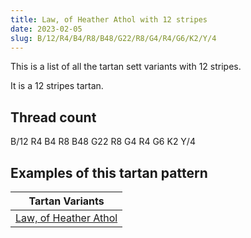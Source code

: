 ```yaml
---
title: Law, of Heather Athol with 12 stripes
date: 2023-02-05
slug: B/12/R4/B4/R8/B48/G22/R8/G4/R4/G6/K2/Y/4
---
```

This is a list of all the tartan sett variants with 12 stripes.

It is a 12 stripes tartan.


## Thread count
B/12 R4 B4 R8 B48 G22 R8 G4 R4 G6 K2 Y/4

## Examples of this tartan pattern

| Tartan Variants |
|---------------|
| [Law, of Heather Athol](/variants/b/12/r4/b4/r8/b48/g22/r8/g4/r4/g6/k2/y/4-b304080-g008000-k000000-rc00000-yf0c000)||
